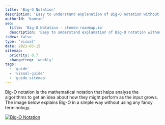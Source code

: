 ```yaml
---
title: 'Big-O Notation'
description: 'Easy to understand explanation of Big-O notation without any fancy terms'
authorId: 'kamran'
seo:
  title: 'Big-O Notation - stemdo-roadmap.io'
  description: 'Easy to understand explanation of Big-O notation without any fancy terms'
isNew: false
type: 'visual'
date: 2021-03-15
sitemap:
  priority: 0.7
  changefreq: 'weekly'
tags:
  - 'guide'
  - 'visual-guide'
  - 'guide-sitemap'
---
```


Big-O notation is the mathematical notation that helps analyse the algorithms to get an idea about how they might perform as the input grows. The image below explains Big-O in a simple way without using any fancy terminology.

[![Big-O Notation](/guides/big-o-notation.png)](/guides/big-o-notation.png)
